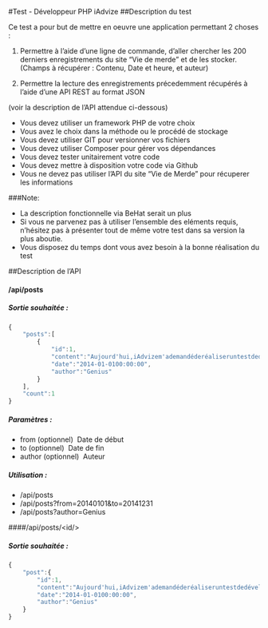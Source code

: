 
#Test - Développeur PHP iAdvize
##Description du test

Ce test a pour but de mettre en oeuvre une application permettant 2 choses :

1. Permettre à l’aide d’une ligne de commande, d’aller chercher les 200 derniers enregistrements du site “Vie de merde” et de les stocker. (Champs à récupérer : Contenu, Date et heure, et auteur)

2. Permettre la lecture des enregistrements précedemment récupérés à l’aide d’une API REST au format JSON

(voir la description de l’API attendue ci-dessous)

* Vous devez utiliser un framework PHP de votre choix
* Vous avez le choix dans la méthode ou le procédé de stockage
* Vous devez utiliser GIT pour versionner vos fichiers
* Vous devez utiliser Composer pour gérer vos dépendances
* Vous devez tester unitairement votre code
* Vous devez mettre à disposition votre code via Github
* Vous ne devez pas utiliser l’API du site “Vie de Merde” pour récuperer les informations

###Note: 

* La description fonctionnelle via BeHat serait un plus
* Si vous ne parvenez pas à utiliser l’ensemble des eléments requis, n’hésitez pas à présenter tout de même votre test dans sa version la plus aboutie.
* Vous disposez du temps dont vous avez besoin à la bonne réalisation du test

##Description de l’API
#### /api/posts

##### Sortie souhaitée :

```javascript
{
    "posts":[
        {
            "id":1,
            "content":"Aujourd'hui,iAdvizem'ademandéderéaliseruntestdedéveloppeurPHP.",
            "date":"2014-01-0100:00:00",
            "author":"Genius"
        }
    ],
    "count":1
}
```

##### Paramètres :

* from (optionnel) ­ Date de début
* to (optionnel) ­ Date de fin
* author (optionnel) ­ Auteur

##### Utilisation :

* /api/posts
* /api/posts?from=2014­01­01&to=2014­12­31
* /api/posts?author=Genius

####/api/posts/&lt;id/&gt;

##### Sortie souhaitée :
```javascript
{
    "post":{
        "id":1,
        "content":"Aujourd'hui,iAdvizem'ademandéderéaliseruntestdedéveloppeurPHP.",
        "date":"2014-01-0100:00:00",
        "author":"Genius"
    }
}
```